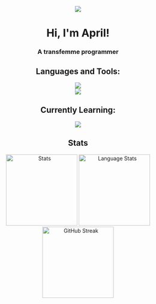 <p align="center"> <img src="https://arithefirst.com/images/pfp-circle.png"> </p>
<h1 align="center">Hi, I'm April!</h1>
<h3 align="center">A transfemme programmer</h3>

<h2 align="center">Languages and Tools:</h2>
<p align="center">
  <img src="https://skillicons.dev/icons?i=arch,bootstrap,css,docker,discordjs,git,go,html">
  <br>
  <img src="https://skillicons.dev/icons?i=javascript,jquery,neovim,nodejs,mongodb,python,threejs,vscodium">
</p>

<h2 align="center">Currently Learning:</h2>
<p align="center"><img src="https://skillicons.dev/icons?i=figma,svelte,react,php"></p>

<h2 align="center">Stats</h2>
<p align="center">
    <img src="https://github-readme-stats.vercel.app/api?username=arithefirst&show_icons=true&locale=en&theme=transparent&title_color=CDD6F4&text_color=CDD6F4&border_color=181825&icon_color=CBA6F7&hide_rank=true&bg_color=1e1e2e&card_width=320" height="190" alt="Stats" />
  <img src="https://github-readme-stats.vercel.app/api/top-langs/?username=arithefirst&layout=compact&show_icons=true&locale=en&theme=transparent&title_color=CDD6F4&text_color=CDD6F4&border_color=181825&icon_color=CBA6F7&hide_rank=true&bg_color=1e1e2e&card_width=320" height="190" alt="Language Stats">
   <img src="https://github-readme-streak-stats.herokuapp.com?user=arithefirst&border=181825&background=1e1e2e&ring=CBA6F7&fire=CBA6F7&dates=CDD6F4&currStreakLabel=CBA6F7&currStreakNum=CBA6F7&sideNums=CBA6F7&sideLabels=CBA6F7&hide_total_contributions=true&hide_longest_streak=true&card_width=150" height="190" alt="GitHub Streak"/>
</p>
